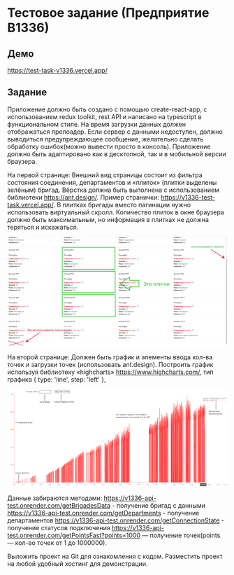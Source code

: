 # Тестовое задание (Предприятие В1336)

## Демо

https://test-task-v1336.vercel.app/

## Задание

Приложение должно быть создано с помощью create-react-app, с использованием redux toolkit, rest API и написано на typescript в функциональном стиле.
На время загрузки данных должен отображаться прелоадер. Если сервер с данными недоступен, должно выводиться предупреждающее сообщение, желательно сделать обработку ошибок(можно вывести просто в консоль).
Приложение должно быть адаптировано как в десктопной, так и в мобильной версии браузера.

На первой странице:
Внешний вид страницы состоит из фильтра состояния соединения, департаментов и «плиток» (плитки выделены зелёным) бригад. Вёрстка должна быть выполнена с использованием библиотеки https://ant.design/. Пример странички: https://v1336-test-task.vercel.app/. В плитках бригады вместо пагинации нужно использовать виртуальный скролл. Количество плиток в окне браузера должно быть максимальным, но информация в плитках не должна теряться и искажаться.

![Страница с плитками](readme/main_page.png)

На второй странице:
Должен быть график и элементы ввода кол-ва точек и загрузки точек (использовать ant.design). Построить график используя библиотеку «highcharts» https://www.highcharts.com/, тип графика { type: 'line', step: 'left' },

![Страница с графиком](readme/statistics_page.png)

Данные забираются методами:
https://v1336-api-test.onrender.com/getBrigadesData - получение бригад с данными
https://v1336-api-test.onrender.com/getDepartments - получение департаментов
https://v1336-api-test.onrender.com/getConnectionState - получение статусов подключения
https://v1336-api-test.onrender.com/getPointsFast?points=1000 — получение точек(points — кол-во точек от 1 до 1000000).

Выложить проект на Git для ознакомления с кодом.
Разместить проект на любой удобный хостинг для демонстрации.
